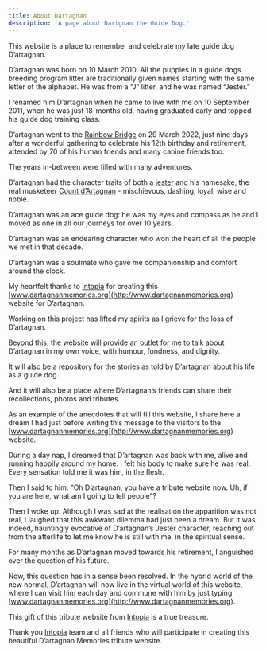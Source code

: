 ```yaml
---
title: About Dartagnan
description: 'A page about Dartgnan the Guide Dog.'
---
```


This website is a place to remember and celebrate my late guide dog D’artagnan.

D’artagnan was born on 10 March 2010. All the puppies in a guide dogs breeding program litter are traditionally given names starting with the same letter of the alphabet. He was from a “J” litter, and he was named “Jester.”

I renamed him D’artagnan when he came to live with me on 10 September 2011, when he was just 18-months old, having graduated early and topped his guide dog training class.

D’artagnan went to the [Rainbow Bridge](https://en.wikipedia.org/wiki/Rainbow_Bridge_(pets)) on 29 March 2022, just nine days after a wonderful gathering to celebrate his 12th birthday and retirement, attended by 70 of his human friends and many canine friends too.

The years in-between were filled with many adventures.
 
D’artagnan had the character traits of both a [jester](https://en.wikipedia.org/wiki/Jester) and his namesake, the real musketeer [Count d’Artagnan](https://en.wikipedia.org/wiki/Charles_de_Batz_de_Castelmore_d%27Artagnan) - mischievous, dashing, loyal, wise and noble.

D’artagnan was an ace guide dog: he was my eyes and compass as he and I moved as one in all our journeys for over 10 years.

D’artagnan was an endearing character who won the heart of all the people we met in that decade.

D’artagnan was a soulmate who gave me companionship and comfort around the clock.

My heartfelt thanks to [Intopia](https://intopia.digital/) for creating this [www.dartagnanmemories.org](http://www.dartagnanmemories.org) website for D’artagnan. 

Working on this project has lifted my spirits as I grieve for the loss of D’artagnan. 

Beyond this, the website will provide an outlet for me to talk about D’artagnan in my own voice, with humour, fondness, and dignity. 

It will also be a repository for the stories as told by D’artagnan about his life as a guide dog.

And it will also be a place where D’artagnan’s friends can share their recollections, photos and tributes.

As an example of the anecdotes that will fill this website, I share here a dream I had just before writing this message to the visitors to the [www.dartagnanmemories.org](http://www.dartagnanmemories.org) website.

During a day nap, I dreamed that D’artagnan was back with me, alive and running happily around my home. I felt his body to make sure he was real. Every sensation told me it was him, in the flesh.

Then I said to him: “Oh D’artagnan, you have a tribute website now. Uh, if you are here, what am I going to tell people”?

Then I woke up. Although I was sad at the realisation the apparition was not real, I laughed that this awkward dilemma had just been a dream. But it was, indeed, hauntingly evocative of D’artagnan’s Jester character, reaching out from the afterlife to let me know he is still with me, in the spiritual sense.

For many months as D’artagnan moved towards his retirement, I anguished over the question of his future.

Now, this question has in a sense been resolved. In the hybrid world of the new normal, D’artagnan will now live in the virtual world of this website, where I can visit him each day and commune with him by just typing [www.dartagnanmemories.org](http://www.dartagnanmemories.org).

This gift of this tribute website from [Intopia](https://intopia.digital/) is a true treasure.

Thank you [Intopia](https://intopia.digital/) team and all friends who will participate in creating this beautiful D’artagnan Memories tribute website.
